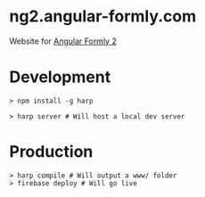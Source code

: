 # ng2.angular-formly.com
Website for [Angular Formly 2](https://ng2.angular-formly.com)

# Development
```
> npm install -g harp
```

```
> harp server # Will host a local dev server
```

# Production

```
> harp compile # Will output a www/ folder
> firebase deploy # Will go live
```
